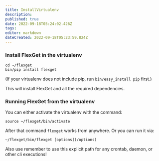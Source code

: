 ```yaml
---
title: InstallVirtualenv
description: 
published: true
date: 2022-09-18T05:24:02.426Z
tags: 
editor: markdown
dateCreated: 2022-09-18T05:23:59.824Z
---
```


### Install FlexGet in the virtualenv
```
cd ~/flexget
bin/pip install flexget
```

(If your virtualenv does not include pip, run `bin/easy_install pip` first.)

This will install FlexGet and all the required dependencies.

### Running FlexGet from the virtualenv
You can either activate the virtualenv with the command:

```
source ~/flexget/bin/activate
```

After that command `flexget` works from anywhere. Or you can run it via:

```
~/flexget/bin/flexget [options](/options)
```

Also use remember to use this explicit path for any crontab, daemon, or other cli executions!
